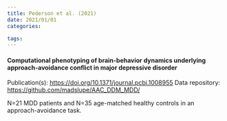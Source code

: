 ```yaml
---
title: Pederson et al. (2021)
date: 2021/01/01
categories:

tags:
---
```


#### Computational phenotyping of brain-behavior dynamics underlying approach-avoidance conflict in major depressive disorder

Publication(s): https://doi.org/10.1371/journal.pcbi.1008955
Data repository: https://github.com/madslupe/AAC_DDM_MDD/

N=21 MDD patients and N=35 age-matched healthy controls in an approach-avoidance task.
